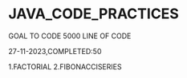 # JAVA_CODE_PRACTICES
GOAL TO CODE 5000 LINE OF CODE

27-11-2023,COMPLETED:50

1.FACTORIAL
2.FIBONACCISERIES
